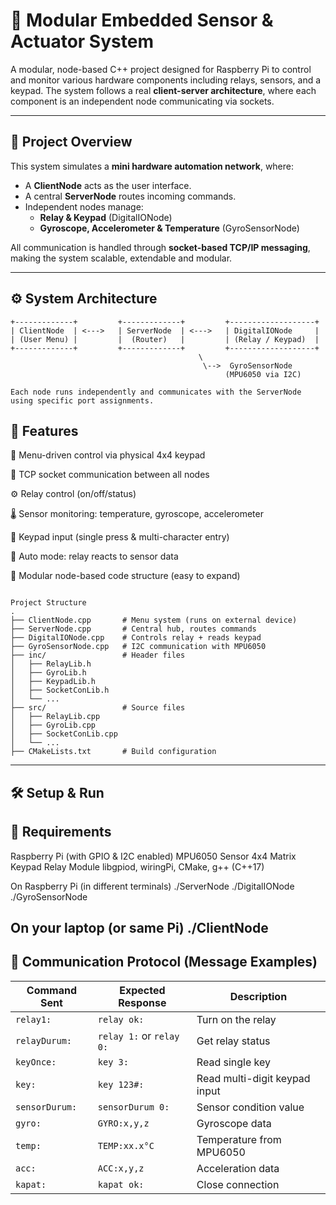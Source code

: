 # 🔌 Modular Embedded Sensor & Actuator System

A modular, node-based C++ project designed for Raspberry Pi to control and monitor various hardware components including relays, sensors, and a keypad. The system follows a real **client-server architecture**, where each component is an independent node communicating via sockets.

---

## 🧠 Project Overview

This system simulates a **mini hardware automation network**, where:

- A **ClientNode** acts as the user interface.
- A central **ServerNode** routes incoming commands.
- Independent nodes manage:
  - **Relay & Keypad** (DigitalIONode)
  - **Gyroscope, Accelerometer & Temperature** (GyroSensorNode)

All communication is handled through **socket-based TCP/IP messaging**, making the system scalable, extendable and modular.

---

## ⚙️ System Architecture

```text
+-------------+         +-------------+         +-------------------+
| ClientNode  | <--->   | ServerNode  | <--->   | DigitalIONode     |
| (User Menu) |         |  (Router)   |         | (Relay / Keypad)  |
+-------------+         +-------------+         +-------------------+
                                          \
                                           \-->  GyroSensorNode
                                                (MPU6050 via I2C)

Each node runs independently and communicates with the ServerNode using specific port assignments.
```
## 🔧 Features
🔢 Menu-driven control via physical 4x4 keypad

📡 TCP socket communication between all nodes

⚙️ Relay control (on/off/status)

🌡️ Sensor monitoring: temperature, gyroscope, accelerometer

🎹 Keypad input (single press & multi-character entry)

🔁 Auto mode: relay reacts to sensor data

🧱 Modular node-based code structure (easy to expand)

```text

Project Structure
.
├── ClientNode.cpp       # Menu system (runs on external device)
├── ServerNode.cpp       # Central hub, routes commands
├── DigitalIONode.cpp    # Controls relay + reads keypad
├── GyroSensorNode.cpp   # I2C communication with MPU6050
├── inc/                 # Header files
│   ├── RelayLib.h
│   ├── GyroLib.h
│   ├── KeypadLib.h
│   ├── SocketConLib.h
│   └── ...
├── src/                 # Source files
│   ├── RelayLib.cpp
│   ├── GyroLib.cpp
│   ├── SocketConLib.cpp
│   └── ...
├── CMakeLists.txt       # Build configuration

```
---
## 🛠️ Setup & Run
## 🔌 Requirements
Raspberry Pi (with GPIO & I2C enabled)
MPU6050 Sensor
4x4 Matrix Keypad
Relay Module
libgpiod, wiringPi, CMake, g++ (C++17)

On Raspberry Pi (in different terminals)
./ServerNode
./DigitalIONode
./GyroSensorNode

On your laptop (or same Pi)
./ClientNode
--- 
## 📘 Communication Protocol (Message Examples)
| Command Sent   | Expected Response        | Description                   |
| -------------- | ------------------------ | ----------------------------- |
| `relay1:`      | `relay ok:`              | Turn on the relay             |
| `relayDurum:`  | `relay 1:` or `relay 0:` | Get relay status              |
| `keyOnce:`     | `key 3:`                 | Read single key               |
| `key:`         | `key 123#:`              | Read multi-digit keypad input |
| `sensorDurum:` | `sensorDurum 0:`         | Sensor condition value        |
| `gyro:`        | `GYRO:x,y,z`             | Gyroscope data                |
| `temp:`        | `TEMP:xx.x°C`            | Temperature from MPU6050      |
| `acc:`         | `ACC:x,y,z`              | Acceleration data             |
| `kapat:`       | `kapat ok:`              | Close connection              |



